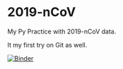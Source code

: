 # 2019-nCoV
My Py Practice with 2019-nCoV data.

It my first try on Git as well.

[![Binder](https://mybinder.org/badge_logo.svg)](https://mybinder.org/v2/gh/wudaudau/2019-nCoV/Master?filepath=Data%20visualization%20with%20ipywidgets.ipynb)
